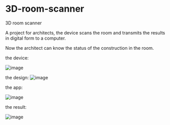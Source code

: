 # 3D-room-scanner
3D room scanner

A project for architects, the device scans the room and transmits the results in digital form to a computer.

Now the architect can know the status of the construction in the room.

the device:

![image](https://github.com/user-attachments/assets/86f67d9c-8841-4ffa-bbb4-d5c049a87c4a)

the design:
![image](https://github.com/user-attachments/assets/3710c18d-73e2-4882-a5a0-3b0a7e399e03)

the app:

![image](https://github.com/user-attachments/assets/c5821c1d-d601-4817-aa7c-a57f000be10b)


the result:

![image](https://github.com/user-attachments/assets/fcf6ef20-4c42-4fb8-af3b-b5904afffbd5)

